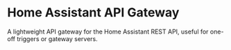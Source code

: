 # Home Assistant API Gateway

A lightweight API gateway for the Home Assistant REST API, useful for one-off triggers or gateway servers.